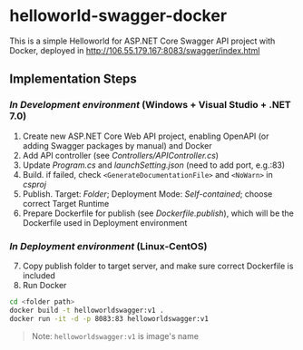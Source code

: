 # helloworld-swagger-docker
This is a simple Helloworld for ASP.NET Core Swagger API project with Docker, deployed in http://106.55.179.167:8083/swagger/index.html

## Implementation Steps
### _In Development environment_ (Windows + Visual Studio + .NET 7.0)
1. Create new ASP.NET Core Web API project, enabling OpenAPI (or adding Swagger packages by manual) and Docker
2. Add API controller (see _Controllers/APIController.cs_)
3. Update _Program.cs_ and _launchSetting.json_ (need to add port, e.g.:83)
4. Build. if failed, check `<GenerateDocumentationFile>` and `<NoWarn>` in _csproj_
5. Publish. Target: _Folder_; Deployment Mode: _Self-contained_; choose correct Target Runtime
6. Prepare Dockerfile for publish (see _Dockerfile.publish_), which will be the Dockerfile used in Deployment environment

### _In Deployment environment_ (Linux-CentOS)
7. Copy publish folder to target server, and make sure correct Dockerfile is included
8. Run Docker
```sh
cd <folder path>
docker build -t helloworldswagger:v1 .
docker run -it -d -p 8083:83 helloworldswagger:v1
```
> Note: `helloworldswagger:v1` is image's name
